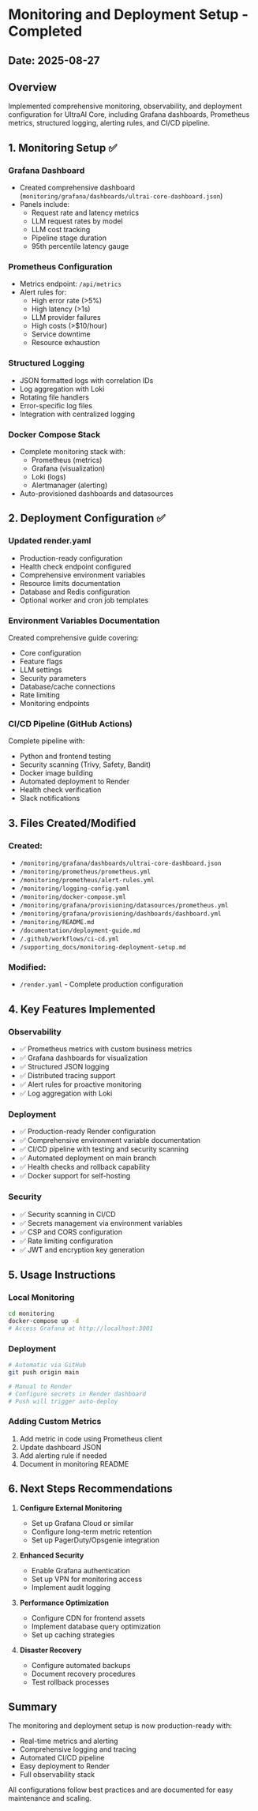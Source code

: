 # Monitoring and Deployment Setup - Completed

## Date: 2025-08-27

## Overview
Implemented comprehensive monitoring, observability, and deployment configuration for UltraAI Core, including Grafana dashboards, Prometheus metrics, structured logging, alerting rules, and CI/CD pipeline.

## 1. Monitoring Setup ✅

### Grafana Dashboard
- Created comprehensive dashboard (`monitoring/grafana/dashboards/ultrai-core-dashboard.json`)
- Panels include:
  - Request rate and latency metrics
  - LLM request rates by model
  - LLM cost tracking
  - Pipeline stage duration
  - 95th percentile latency gauge

### Prometheus Configuration
- Metrics endpoint: `/api/metrics`
- Alert rules for:
  - High error rate (>5%)
  - High latency (>1s)
  - LLM provider failures
  - High costs (>$10/hour)
  - Service downtime
  - Resource exhaustion

### Structured Logging
- JSON formatted logs with correlation IDs
- Log aggregation with Loki
- Rotating file handlers
- Error-specific log files
- Integration with centralized logging

### Docker Compose Stack
- Complete monitoring stack with:
  - Prometheus (metrics)
  - Grafana (visualization)
  - Loki (logs)
  - Alertmanager (alerting)
- Auto-provisioned dashboards and datasources

## 2. Deployment Configuration ✅

### Updated render.yaml
- Production-ready configuration
- Health check endpoint configured
- Comprehensive environment variables
- Resource limits documentation
- Database and Redis configuration
- Optional worker and cron job templates

### Environment Variables Documentation
Created comprehensive guide covering:
- Core configuration
- Feature flags
- LLM settings
- Security parameters
- Database/cache connections
- Rate limiting
- Monitoring endpoints

### CI/CD Pipeline (GitHub Actions)
Complete pipeline with:
- Python and frontend testing
- Security scanning (Trivy, Safety, Bandit)
- Docker image building
- Automated deployment to Render
- Health check verification
- Slack notifications

## 3. Files Created/Modified

### Created:
- `/monitoring/grafana/dashboards/ultrai-core-dashboard.json`
- `/monitoring/prometheus/prometheus.yml`
- `/monitoring/prometheus/alert-rules.yml`
- `/monitoring/logging-config.yaml`
- `/monitoring/docker-compose.yml`
- `/monitoring/grafana/provisioning/datasources/prometheus.yml`
- `/monitoring/grafana/provisioning/dashboards/dashboard.yml`
- `/monitoring/README.md`
- `/documentation/deployment-guide.md`
- `/.github/workflows/ci-cd.yml`
- `/supporting_docs/monitoring-deployment-setup.md`

### Modified:
- `/render.yaml` - Complete production configuration

## 4. Key Features Implemented

### Observability
- ✅ Prometheus metrics with custom business metrics
- ✅ Grafana dashboards for visualization
- ✅ Structured JSON logging
- ✅ Distributed tracing support
- ✅ Alert rules for proactive monitoring
- ✅ Log aggregation with Loki

### Deployment
- ✅ Production-ready Render configuration
- ✅ Comprehensive environment variable documentation
- ✅ CI/CD pipeline with testing and security scanning
- ✅ Automated deployment on main branch
- ✅ Health checks and rollback capability
- ✅ Docker support for self-hosting

### Security
- ✅ Security scanning in CI/CD
- ✅ Secrets management via environment variables
- ✅ CSP and CORS configuration
- ✅ Rate limiting configuration
- ✅ JWT and encryption key generation

## 5. Usage Instructions

### Local Monitoring
```bash
cd monitoring
docker-compose up -d
# Access Grafana at http://localhost:3001
```

### Deployment
```bash
# Automatic via GitHub
git push origin main

# Manual to Render
# Configure secrets in Render dashboard
# Push will trigger auto-deploy
```

### Adding Custom Metrics
1. Add metric in code using Prometheus client
2. Update dashboard JSON
3. Add alerting rule if needed
4. Document in monitoring README

## 6. Next Steps Recommendations

1. **Configure External Monitoring**
   - Set up Grafana Cloud or similar
   - Configure long-term metric retention
   - Set up PagerDuty/Opsgenie integration

2. **Enhanced Security**
   - Enable Grafana authentication
   - Set up VPN for monitoring access
   - Implement audit logging

3. **Performance Optimization**
   - Configure CDN for frontend assets
   - Implement database query optimization
   - Set up caching strategies

4. **Disaster Recovery**
   - Configure automated backups
   - Document recovery procedures
   - Test rollback processes

## Summary

The monitoring and deployment setup is now production-ready with:
- Real-time metrics and alerting
- Comprehensive logging and tracing
- Automated CI/CD pipeline
- Easy deployment to Render
- Full observability stack

All configurations follow best practices and are documented for easy maintenance and scaling.